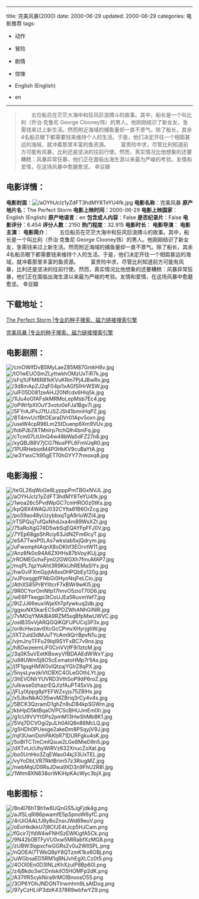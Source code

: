 
---
title: 完美风暴(2000)
date: 2000-06-29
updated: 2000-06-29
categories: 电影推荐
tags:
- 动作
- 冒险
- 剧情
- 惊悚

- English (English)
- en
---


> 　　五位船员在茫茫大海中和狂风巨浪搏斗的故事。其中，船长是一个叫比利（乔治·克鲁尼 George Clooney饰）的男人。他刚刚结识了新女友，急需钱来过上新生活。然而附近海域的捕鱼量却一直不景气。除了船长，其余4名船员眼下都需要钱来维持个人的生活。于是，他们决定开往一个相距甚远的海域，就冲着那里丰富的鱼资源。 　　富贵险中求，尽管比利知道前方可能有风暴，比利还是坚决的往前行使。然而，真实情况比他想象的还要糟糕：风暴异常狂暴，他们正在面临出海生涯以来最为严峻的考验。友情和爱情，在这场风暴中愈磨愈坚。 ©豆瓣

## **电影详情**：

**电影封面**：<img src="https://image.tmdb.org/t/p/w200/aOYHJclz1yZdFT3hdMY8TeYU4fk.jpg" alt="/aOYHJclz1yZdFT3hdMY8TeYU4fk.jpg" title="/aOYHJclz1yZdFT3hdMY8TeYU4fk.jpg">
**电影名称**：完美风暴
**原产地片名**：The Perfect Storm
**电影上映时间**：2000-06-29
**电影上映国家**：English (English)
**原产地语言**：en
**包含成人内容**：False
**是否纪录片**：False
**电影评分**：6.454
**评分人数**：2150
**热门程度**：32.915
**电影时长**：
**电影导演**：
**电影主演**：
**电影简介**：　　五位船员在茫茫大海中和狂风巨浪搏斗的故事。其中，船长是一个叫比利（乔治·克鲁尼 George Clooney饰）的男人。他刚刚结识了新女友，急需钱来过上新生活。然而附近海域的捕鱼量却一直不景气。除了船长，其余4名船员眼下都需要钱来维持个人的生活。于是，他们决定开往一个相距甚远的海域，就冲着那里丰富的鱼资源。 　　富贵险中求，尽管比利知道前方可能有风暴，比利还是坚决的往前行使。然而，真实情况比他想象的还要糟糕：风暴异常狂暴，他们正在面临出海生涯以来最为严峻的考验。友情和爱情，在这场风暴中愈磨愈坚。 ©豆瓣

## **下载地址**：
[The Perfect Storm |专业的种子搜索、磁力链接搜索引擎](https://movie.amd794.com:2083/?search=The%20Perfect%20Storm&ordering=&mode=match_phrase&page_size=10&page=1)

[完美风暴 |专业的种子搜索、磁力链接搜索引擎](https://movie.amd794.com:2083/?search=%E5%AE%8C%E7%BE%8E%E9%A3%8E%E6%9A%B4&ordering=&mode=match_phrase&page_size=10&page=1)
 

## **电影剧照**：
<img src="https://image.tmdb.org/t/p/original/cmOWlfDvBSMyLaeZ85M87GmkH8v.jpg" alt="/cmOWlfDvBSMyLaeZ85M87GmkH8v.jpg" title="/cmOWlfDvBSMyLaeZ85M87GmkH8v.jpg"><img src="https://image.tmdb.org/t/p/original/tO1wEUOSmZLyttwkhOMzUxTiR7k.jpg" alt="/tO1wEUOSmZLyttwkhOMzUxTiR7k.jpg" title="/tO1wEUOSmZLyttwkhOMzUxTiR7k.jpg"><img src="https://image.tmdb.org/t/p/original/sFq1UFM6R81kKVuKRm7Pj4JBwRx.jpg" alt="/sFq1UFM6R81kKVuKRm7Pj4JBwRx.jpg" title="/sFq1UFM6R81kKVuKRm7Pj4JBwRx.jpg"><img src="https://image.tmdb.org/t/p/original/3d8mApZJ2qF04pi1xAGfSIHrWSW.jpg" alt="/3d8mApZJ2qF04pi1xAGfSIHrWSW.jpg" title="/3d8mApZJ2qF04pi1xAGfSIHrWSW.jpg"><img src="https://image.tmdb.org/t/p/original/uIF05D081zeAHJ20Nfcdx6HIq5k.jpg" alt="/uIF05D081zeAHJ20Nfcdx6HIq5k.jpg" title="/uIF05D081zeAHJ20Nfcdx6HIq5k.jpg"><img src="https://image.tmdb.org/t/p/original/1lJu4oGfAFsIkMRMoLepMsb7Ec4.jpg" alt="/1lJu4oGfAFsIkMRMoLepMsb7Ec4.jpg" title="/1lJu4oGfAFsIkMRMoLepMsb7Ec4.jpg"><img src="https://image.tmdb.org/t/p/original/oPWrfpXIOuY3voto0eFJa1Bgv7i.jpg" alt="/oPWrfpXIOuY3voto0eFJa1Bgv7i.jpg" title="/oPWrfpXIOuY3voto0eFJa1Bgv7i.jpg"><img src="https://image.tmdb.org/t/p/original/5FYrAJPxJ7fUJSZJSt41bmnHqPZ.jpg" alt="/5FYrAJPxJ7fUJSZJSt41bmnHqPZ.jpg" title="/5FYrAJPxJ7fUJSZJSt41bmnHqPZ.jpg"><img src="https://image.tmdb.org/t/p/original/8T4mvUcfBtOEaraDVr01Apv5oxn.jpg" alt="/8T4mvUcfBtOEaraDVr01Apv5oxn.jpg" title="/8T4mvUcfBtOEaraDVr01Apv5oxn.jpg"><img src="https://image.tmdb.org/t/p/original/useW4cpR96Lm2StDuenp6Xm9VUv.jpg" alt="/useW4cpR96Lm2StDuenp6Xm9VUv.jpg" title="/useW4cpR96Lm2StDuenp6Xm9VUv.jpg"><img src="https://image.tmdb.org/t/p/original/fobPJbZ8TMnlrp7tchQlh4bniFq.jpg" alt="/fobPJbZ8TMnlrp7tchQlh4bniFq.jpg" title="/fobPJbZ8TMnlrp7tchQlh4bniFq.jpg"><img src="https://image.tmdb.org/t/p/original/cTcm07LtUlnQ4w48bWa5dFZ27n8.jpg" alt="/cTcm07LtUlnQ4w48bWa5dFZ27n8.jpg" title="/cTcm07LtUlnQ4w48bWa5dFZ27n8.jpg"><img src="https://image.tmdb.org/t/p/original/xyQBJ88V7jCG7NusPPL6FmVJqR0.jpg" alt="/xyQBJ88V7jCG7NusPPL6FmVJqR0.jpg" title="/xyQBJ88V7jCG7NusPPL6FmVJqR0.jpg"><img src="https://image.tmdb.org/t/p/original/1PURHebiotM4P0HkKV9cuBaYtA.jpg" alt="/1PURHebiotM4P0HkKV9cuBaYtA.jpg" title="/1PURHebiotM4P0HkKV9cuBaYtA.jpg"><img src="https://image.tmdb.org/t/p/original/w3YwxC1t95gET70hGYY77rmoxq8.jpg" alt="/w3YwxC1t95gET70hGYY77rmoxq8.jpg" title="/w3YwxC1t95gET70hGYY77rmoxq8.jpg">

## **电影海报**：
<img src="https://image.tmdb.org/t/p/original/teGL26qWoGe8LypppPmTBGxNVJL.jpg" alt="/teGL26qWoGe8LypppPmTBGxNVJL.jpg" title="/teGL26qWoGe8LypppPmTBGxNVJL.jpg"><img src="https://image.tmdb.org/t/p/original/aOYHJclz1yZdFT3hdMY8TeYU4fk.jpg" alt="/aOYHJclz1yZdFT3hdMY8TeYU4fk.jpg" title="/aOYHJclz1yZdFT3hdMY8TeYU4fk.jpg"><img src="https://image.tmdb.org/t/p/original/1woa26c5PvdWpGC7cmHRO0z0tKs.jpg" alt="/1woa26c5PvdWpGC7cmHRO0z0tKs.jpg" title="/1woa26c5PvdWpGC7cmHRO0z0tKs.jpg"><img src="https://image.tmdb.org/t/p/original/kpQ8X4WAQJ032CYlta81B6OrZcg.jpg" alt="/kpQ8X4WAQJ032CYlta81B6OrZcg.jpg" title="/kpQ8X4WAQJ032CYlta81B6OrZcg.jpg"><img src="https://image.tmdb.org/t/p/original/po59ao48yUzybbxqTgA9rIuWZI4.jpg" alt="/po59ao48yUzybbxqTgA9rIuWZI4.jpg" title="/po59ao48yUzybbxqTgA9rIuWZI4.jpg"><img src="https://image.tmdb.org/t/p/original/rTSPQuj7ufQxNhdJxa4m89WsXZt.jpg" alt="/rTSPQuj7ufQxNhdJxa4m89WsXZt.jpg" title="/rTSPQuj7ufQxNhdJxa4m89WsXZt.jpg"><img src="https://image.tmdb.org/t/p/original/75aRoXgG74D5wbSqEQAYFpFFJ0V.jpg" alt="/75aRoXgG74D5wbSqEQAYFpFFJ0V.jpg" title="/75aRoXgG74D5wbSqEQAYFpFFJ0V.jpg"><img src="https://image.tmdb.org/t/p/original/7YEp68gpShRciy63JdNZFm6lcyT.jpg" alt="/7YEp68gpShRciy63JdNZFm6lcyT.jpg" title="/7YEp68gpShRciy63JdNZFm6lcyT.jpg"><img src="https://image.tmdb.org/t/p/original/e5A7TwxP0LAs7wksIab5xjQdrym.jpg" alt="/e5A7TwxP0LAs7wksIab5xjQdrym.jpg" title="/e5A7TwxP0LAs7wksIab5xjQdrym.jpg"><img src="https://image.tmdb.org/t/p/original/uFwxmphIAqnX8oDKhf3EOrvtW11.jpg" alt="/uFwxmphIAqnX8oDKhf3EOrvtW11.jpg" title="/uFwxmphIAqnX8oDKhf3EOrvtW11.jpg"><img src="https://image.tmdb.org/t/p/original/Anz8fk0o94A6ZXHHs87bVoyiKUj.jpg" alt="/Anz8fk0o94A6ZXHHs87bVoyiKUj.jpg" title="/Anz8fk0o94A6ZXHHs87bVoyiKUj.jpg"><img src="https://image.tmdb.org/t/p/original/rROMEGchxFjm02GWGXh7fmuMAP7.jpg" alt="/rROMEGchxFjm02GWGXh7fmuMAP7.jpg" title="/rROMEGchxFjm02GWGXh7fmuMAP7.jpg"><img src="https://image.tmdb.org/t/p/original/mqPL7qzYoAht3R9KkUhREMaSlYx.jpg" alt="/mqPL7qzYoAht3R9KkUhREMaSlYx.jpg" title="/mqPL7qzYoAht3R9KkUhREMaSlYx.jpg"><img src="https://image.tmdb.org/t/p/original/hwGvIFXmGpjtA6ss0HPQbEy120g.jpg" alt="/hwGvIFXmGpjtA6ss0HPQbEy120g.jpg" title="/hwGvIFXmGpjtA6ss0HPQbEy120g.jpg"><img src="https://image.tmdb.org/t/p/original/vJPoxqgpfFNbGi0HyoNsjFeLCio.jpg" alt="/vJPoxqgpfFNbGi0HyoNsjFeLCio.jpg" title="/vJPoxqgpfFNbGi0HyoNsjFeLCio.jpg"><img src="https://image.tmdb.org/t/p/original/AthXS85PrBYlltcrF7xBWr9wKl5.jpg" alt="/AthXS85PrBYlltcrF7xBWr9wKl5.jpg" title="/AthXS85PrBYlltcrF7xBWr9wKl5.jpg"><img src="https://image.tmdb.org/t/p/original/9R0CYorOmNfp17hnvO5zioT70D6.jpg" alt="/9R0CYorOmNfp17hnvO5zioT70D6.jpg" title="/9R0CYorOmNfp17hnvO5zioT70D6.jpg"><img src="https://image.tmdb.org/t/p/original/wE6PTkegpi3tCoUJEa5RuvmYef7.jpg" alt="/wE6PTkegpi3tCoUJEa5RuvmYef7.jpg" title="/wE6PTkegpi3tCoUJEa5RuvmYef7.jpg"><img src="https://image.tmdb.org/t/p/original/9tZJJ66euxiWjeXhTpfywkuq2db.jpg" alt="/9tZJJ66euxiWjeXhTpfywkuq2db.jpg" title="/9tZJJ66euxiWjeXhTpfywkuq2db.jpg"><img src="https://image.tmdb.org/t/p/original/ggsuNXSkarEC5dPDZWhANhGiNlR.jpg" alt="/ggsuNXSkarEC5dPDZWhANhGiNlR.jpg" title="/ggsuNXSkarEC5dPDZWhANhGiNlR.jpg"><img src="https://image.tmdb.org/t/p/original/7vMOqYMAlBA9RZM5sqBfpMwUWVC.jpg" alt="/7vMOqYMAlBA9RZM5sqBfpMwUWVC.jpg" title="/7vMOqYMAlBA9RZM5sqBfpMwUWVC.jpg"><img src="https://image.tmdb.org/t/p/original/osIB35vVjARQGQiKQFUPUCq3P3x.jpg" alt="/osIB35vVjARQGQiKQFUPUCq3P3x.jpg" title="/osIB35vVjARQGQiKQFUPUCq3P3x.jpg"><img src="https://image.tmdb.org/t/p/original/or8cHwzavtIXcGcCPmvXHyrjghW.jpg" alt="/or8cHwzavtIXcGcCPmvXHyrjghW.jpg" title="/or8cHwzavtIXcGcCPmvXHyrjghW.jpg"><img src="https://image.tmdb.org/t/p/original/lXT2uId3dMJuTYcAm9QrrBpvN1u.jpg" alt="/lXT2uId3dMJuTYcAm9QrrBpvN1u.jpg" title="/lXT2uId3dMJuTYcAm9QrrBpvN1u.jpg"><img src="https://image.tmdb.org/t/p/original/vjmJnyTFFu29Iql9SYFxBC7v9ns.jpg" alt="/vjmJnyTFFu29Iql9SYFxBC7v9ns.jpg" title="/vjmJnyTFFu29Iql9SYFxBC7v9ns.jpg"><img src="https://image.tmdb.org/t/p/original/h8DwzeemLiF0CinVVjfF9i1ztcM.jpg" alt="/h8DwzeemLiF0CinVVjfF9i1ztcM.jpg" title="/h8DwzeemLiF0CinVVjfF9i1ztcM.jpg"><img src="https://image.tmdb.org/t/p/original/3q0K5uVEetKBswyVfBDAAEdWWxY.jpg" alt="/3q0K5uVEetKBswyVfBDAAEdWWxY.jpg" title="/3q0K5uVEetKBswyVfBDAAEdWWxY.jpg"><img src="https://image.tmdb.org/t/p/original/u98UWm5j8O5cExmatoHMp7r1lAs.jpg" alt="/u98UWm5j8O5cExmatoHMp7r1lAs.jpg" title="/u98UWm5j8O5cExmatoHMp7r1lAs.jpg"><img src="https://image.tmdb.org/t/p/original/j1F1gsgHMW0vlQtzajYGIrZ8qPX.jpg" alt="/j1F1gsgHMW0vlQtzajYGIrZ8qPX.jpg" title="/j1F1gsgHMW0vlQtzajYGIrZ8qPX.jpg"><img src="https://image.tmdb.org/t/p/original/5nysLywzkiVtCBXC4OLeGOthLYt.jpg" alt="/5nysLywzkiVtCBXC4OLeGOthLYt.jpg" title="/5nysLywzkiVtCBXC4OLeGOthLYt.jpg"><img src="https://image.tmdb.org/t/p/original/3hEVONlrYUVRD3VthSoP9dP6roZ.jpg" alt="/3hEVONlrYUVRD3VthSoP9dP6roZ.jpg" title="/3hEVONlrYUVRD3VthSoP9dP6roZ.jpg"><img src="https://image.tmdb.org/t/p/original/uIkwse0zhazrEQJlzfAuPT45xVs.jpg" alt="/uIkwse0zhazrEQJlzfAuPT45xVs.jpg" title="/uIkwse0zhazrEQJlzfAuPT45xVs.jpg"><img src="https://image.tmdb.org/t/p/original/jFLylXppg8pYEFWZxyjs75Z8IHx.jpg" alt="/jFLylXppg8pYEFWZxyjs75Z8IHx.jpg" title="/jFLylXppg8pYEFWZxyjs75Z8IHx.jpg"><img src="https://image.tmdb.org/t/p/original/x5JbxNkAO35wvMZBriq3rCy4v4s.jpg" alt="/x5JbxNkAO35wvMZBriq3rCy4v4s.jpg" title="/x5JbxNkAO35wvMZBriq3rCy4v4s.jpg"><img src="https://image.tmdb.org/t/p/original/5BCK3QzramD1ghZn9uD84kpSGWm.jpg" alt="/5BCK3QzramD1ghZn9uD84kpSGWm.jpg" title="/5BCK3QzramD1ghZn9uD84kpSGWm.jpg"><img src="https://image.tmdb.org/t/p/original/kbHpD5ktBqaOVPCScBHUJmEmlXr.jpg" alt="/kbHpD5ktBqaOVPCScBHUJmEmlXr.jpg" title="/kbHpD5ktBqaOVPCScBHUJmEmlXr.jpg"><img src="https://image.tmdb.org/t/p/original/g1cU9VVYt0Ps2pmM13HwShMb8K1.jpg" alt="/g1cU9VVYt0Ps2pmM13HwShMb8K1.jpg" title="/g1cU9VVYt0Ps2pmM13HwShMb8K1.jpg"><img src="https://image.tmdb.org/t/p/original/5Vq7DCVOgi2pJLh0AlQ6n86McLQ.jpg" alt="/5Vq7DCVOgi2pJLh0AlQ6n86McLQ.jpg" title="/5Vq7DCVOgi2pJLh0AlQ6n86McLQ.jpg"><img src="https://image.tmdb.org/t/p/original/g5HDh0PUexge2akeDm8PSqyjV9J.jpg" alt="/g5HDh0PUexge2akeDm8PSqyjV9J.jpg" title="/g5HDh0PUexge2akeDm8PSqyjV9J.jpg"><img src="https://image.tmdb.org/t/p/original/rqf3UwnDohPAKbR71DURFgku4sK.jpg" alt="/rqf3UwnDohPAKbR71DURFgku4sK.jpg" title="/rqf3UwnDohPAKbR71DURFgku4sK.jpg"><img src="https://image.tmdb.org/t/p/original/5oBITCTmCmIQsue2LGe8MieD8n5.jpg" alt="/5oBITCTmCmIQsue2LGe8MieD8n5.jpg" title="/5oBITCTmCmIQsue2LGe8MieD8n5.jpg"><img src="https://image.tmdb.org/t/p/original/dXTvtJcUhyWiRVz632XnucZoXat.jpg" alt="/dXTvtJcUhyWiRVz632XnucZoXat.jpg" title="/dXTvtJcUhyWiRVz632XnucZoXat.jpg"><img src="https://image.tmdb.org/t/p/original/bo0UrtHio3ZqEWao04kj33UxTEL.jpg" alt="/bo0UrtHio3ZqEWao04kj33UxTEL.jpg" title="/bo0UrtHio3ZqEWao04kj33UxTEL.jpg"><img src="https://image.tmdb.org/t/p/original/vyYoDbLVR7RktBrim57z3RiugMZ.jpg" alt="/vyYoDbLVR7RktBrim57z3RiugMZ.jpg" title="/vyYoDbLVR7RktBrim57z3RiugMZ.jpg"><img src="https://image.tmdb.org/t/p/original/nwbMqUD9RsJDwa9XD3n9FhU2R8l.jpg" alt="/nwbMqUD9RsJDwa9XD3n9FhU2R8l.jpg" title="/nwbMqUD9RsJDwa9XD3n9FhU2R8l.jpg"><img src="https://image.tmdb.org/t/p/original/1Wtm8XN838orWKiHpKAcWyc3bjX.jpg" alt="/1Wtm8XN838orWKiHpKAcWyc3bjX.jpg" title="/1Wtm8XN838orWKiHpKAcWyc3bjX.jpg">

## **电影图标**：
<img src="https://image.tmdb.org/t/p/original/8n4l76hTBh1w6UQnGS5JgFjdk4g.png" alt="/8n4l76hTBh1w6UQnGS5JgFjdk4g.png" title="/8n4l76hTBh1w6UQnGS5JgFjdk4g.png"><img src="https://image.tmdb.org/t/p/original/aJfSLqRl86pwamfE5p5pnoW6yfC.png" alt="/aJfSLqRl86pwamfE5p5pnoW6yfC.png" title="/aJfSLqRl86pwamfE5p5pnoW6yfC.png"><img src="https://image.tmdb.org/t/p/original/4rUiOAALfJ8y8oZnsrJWd89euV.png" alt="/4rUiOAALfJ8y8oZnsrJWd89euV.png" title="/4rUiOAALfJ8y8oZnsrJWd89euV.png"><img src="https://image.tmdb.org/t/p/original/oEoHkdkkU7j8CfJE4tJcp5HJCam.png" alt="/oEoHkdkkU7j8CfJE4tJcp5HJCam.png" title="/oEoHkdkkU7j8CfJE4tJcp5HJCam.png"><img src="https://image.tmdb.org/t/p/original/fGcir7jYdW4wFNHSzEWKigfA5Ck.png" alt="/fGcir7jYdW4wFNHSzEWKigfA5Ck.png" title="/fGcir7jYdW4wFNHSzEWKigfA5Ck.png"><img src="https://image.tmdb.org/t/p/original/9N42b0BTFyVU0xw5MIRabfXzMG8.png" alt="/9N42b0BTFyVU0xw5MIRabfXzMG8.png" title="/9N42b0BTFyVU0xw5MIRabfXzMG8.png"><img src="https://image.tmdb.org/t/p/original/zUBW3IqpxcfwGGRs2v0u2WIlSPL.png" alt="/zUBW3IqpxcfwGGRs2v0u2WIlSPL.png" title="/zUBW3IqpxcfwGGRs2v0u2WIlSPL.png"><img src="https://image.tmdb.org/t/p/original/nQOEAl7TWkQ8pY8QTzmK1kx6OBj.png" alt="/nQOEAl7TWkQ8pY8QTzmK1kx6OBj.png" title="/nQOEAl7TWkQ8pY8QTzmK1kx6OBj.png"><img src="https://image.tmdb.org/t/p/original/uWGbsaED5RM1qBNJvhEgXLCz0t5.png" alt="/uWGbsaED5RM1qBNJvhEgXLCz0t5.png" title="/uWGbsaED5RM1qBNJvhEgXLCz0t5.png"><img src="https://image.tmdb.org/t/p/original/4OOl0En0D3lNLzKhXzulP8Bp60l.png" alt="/4OOl0En0D3lNLzKhXzulP8Bp60l.png" title="/4OOl0En0D3lNLzKhXzulP8Bp60l.png"><img src="https://image.tmdb.org/t/p/original/z4jBkdo3wCDnlskiIO5HOMFp2dK.png" alt="/z4jBkdo3wCDnlskiIO5HOMFp2dK.png" title="/z4jBkdo3wCDnlskiIO5HOMFp2dK.png"><img src="https://image.tmdb.org/t/p/original/A37IfR5cykNira9rMOlBnvosO55.png" alt="/A37IfR5cykNira9rMOlBnvosO55.png" title="/A37IfR5cykNira9rMOlBnvosO55.png"><img src="https://image.tmdb.org/t/p/original/3OP6YOhJNDGNTIrwmhm9LsAtDog.png" alt="/3OP6YOhJNDGNTIrwmhm9LsAtDog.png" title="/3OP6YOhJNDGNTIrwmhm9LsAtDog.png"><img src="https://image.tmdb.org/t/p/original/97yCzHLiiP3dzK4378R9wbfwYZ9.png" alt="/97yCzHLiiP3dzK4378R9wbfwYZ9.png" title="/97yCzHLiiP3dzK4378R9wbfwYZ9.png">
